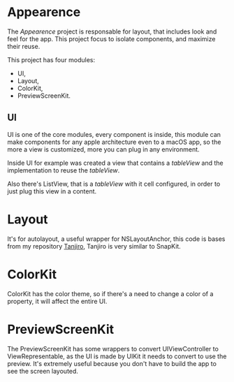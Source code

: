 # Appearence

The *Appearence* project is responsable for layout, that includes look and feel for the app.
This project focus to isolate components, and maximize their reuse.

This project has four modules:
- UI,
- Layout,
- ColorKit,
- PreviewScreenKit.

## UI

UI is one of the core modules, every component is inside, this module can make components for any apple architecture even to a macOS app, so the more a view is customized, more you can plug in any environment.

Inside UI for example was created a view that contains a *tableView* and the implementation to reuse the *tableView*.

Also there's ListView, that is a *tableView* with it cell configured, in order to just plug this view in a content.

# Layout

It's for autolayout, a useful wrapper for NSLayoutAnchor, this code is bases from my repository [Tanjiro](https://github.com/JeanVinge/Tanjiro), Tanjiro is very similar to SnapKit.

# ColorKit

ColorKit has the color theme, so if there's a need to change a color of a property, it will affect the entire UI.

# PreviewScreenKit

The PreviewScreenKit has some wrappers to convert UIViewController to ViewRepresentable, as the UI is made by UIKit it needs to convert to use the preview.
It's extremely useful because you don't have to build the app to see the screen layouted.
